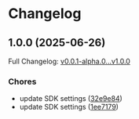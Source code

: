# Changelog

## 1.0.0 (2025-06-26)

Full Changelog: [v0.0.1-alpha.0...v1.0.0](https://github.com/chasepkelly/lodestar/compare/v0.0.1-alpha.0...v1.0.0)

### Chores

* update SDK settings ([32e9e84](https://github.com/chasepkelly/lodestar/commit/32e9e84ff7e4a871c85f5f05f932aeccb478bcfc))
* update SDK settings ([1ee7179](https://github.com/chasepkelly/lodestar/commit/1ee7179647be58ce32075ba8911ed045664b35e4))
